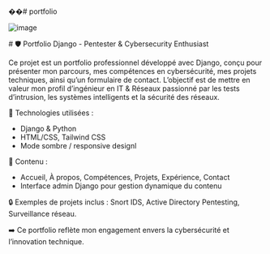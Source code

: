 ��#   p o r t f o l i o 

![image](https://github.com/user-attachments/assets/c3b3777a-af7e-4097-878d-e78a3b7eb424)


 
 # 🛡️ Portfolio Django - Pentester & Cybersecurity Enthusiast

Ce projet est un portfolio professionnel développé avec Django, conçu pour présenter mon parcours, mes compétences en cybersécurité, mes projets techniques, ainsi qu’un formulaire de contact. L’objectif est de mettre en valeur mon profil d’ingénieur en IT & Réseaux passionné par les tests d’intrusion, les systèmes intelligents et la sécurité des réseaux.

🚀 Technologies utilisées :
- Django & Python
- HTML/CSS, Tailwind CSS
- Mode sombre / responsive designl

📁 Contenu :
- Accueil, À propos, Compétences, Projets, Expérience, Contact
- Interface admin Django pour gestion dynamique du contenu

🔒 Exemples de projets inclus : Snort IDS, Active Directory Pentesting, Surveillance réseau.

➡️ Ce portfolio reflète mon engagement envers la cybersécurité et l’innovation technique.
